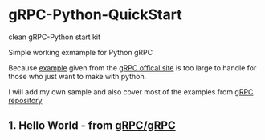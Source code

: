# gRPC-Python-QuickStart

clean gRPC-Python start kit

Simple working exmample for Python gRPC

Because [example](https://github.com/grpc/grpc) given from the
[gRPC offical site](https://grpc.io/docs/languages/python/quickstart/) is too large to handle for those who just want to make with python.

I will add my own sample and also cover most of the examples from [gRPC repository](https://github.com/grpc/grpc/tree/master/examples/python)

## 1. Hello World - from [gRPC/gRPC](https://github.com/grpc/grpc)
